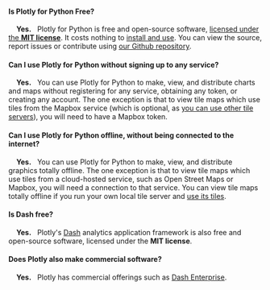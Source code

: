 #### Is Plotly for Python Free?

&nbsp;  &nbsp; **Yes.** &nbsp; Plotly for Python is free and open-source software, [licensed under the **MIT license**](https://github.com/plotly/plotly.py/blob/master/LICENSE.txt). It costs nothing to [install and use](/python/getting-started). You can view the source, report issues or contribute using [our Github repository](https://github.com/plotly/plotly.py).

#### Can I use Plotly for Python without signing up to any service?

&nbsp;  &nbsp; **Yes.** &nbsp; You can use Plotly for Python to make, view, and distribute charts and maps without registering for any service,
obtaining any token, or creating any account. The one exception is that to view tile maps
which use tiles from the Mapbox service (which is optional, as [you can use other tile servers](/python/mapbox-layers)), you will need to have a Mapbox token.

#### Can I use Plotly for Python offline, without being connected to the internet?

&nbsp;  &nbsp; **Yes.** &nbsp; You can use Plotly for Python to make, view, and distribute graphics totally offline. The one exception is that to view tile maps
which use tiles from a cloud-hosted service, such as Open Street Maps or Mapbox, you will need a connection to that service. You can view tile maps totally offline if  you run your own local tile server and [use its tiles](/python/mapbox-layers).

#### Is Dash free?

&nbsp;  &nbsp; **Yes.** &nbsp; Plotly's [Dash](https://plotly.com/dash) analytics application framework is also free and open-source software, licensed under the **MIT license**.

#### Does Plotly also make commercial software?

&nbsp;  &nbsp; **Yes.** &nbsp; Plotly has commercial offerings such as [Dash Enterprise](https://plotly.com/dash).

